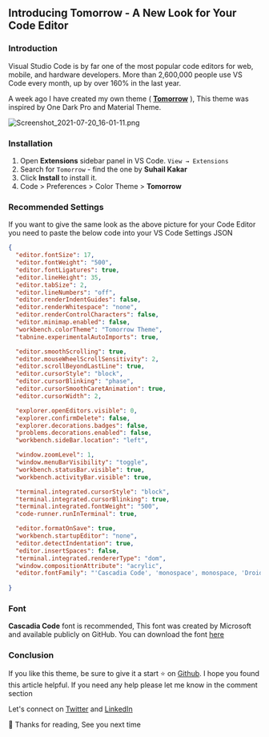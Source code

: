 ## Introducing Tomorrow - A New Look for Your Code Editor


### Introduction 
Visual Studio Code is by far one of the most popular code editors for web, mobile, and hardware developers. More than 2,600,000 people use VS Code every month, up by over 160% in the last year. 

A week ago I have created my own theme ( [ **Tomorrow**](https://marketplace.visualstudio.com/items?itemName=suhailkakar.tomorrow)  ), This theme was inspired by One Dark Pro and Material Theme. 

![Screenshot_2021-07-20_16-01-11.png](https://cdn.hashnode.com/res/hashnode/image/upload/v1627628589779/0kjhAU7RI.png)


### Installation 

1.  Open  **Extensions** sidebar panel in VS Code.  `View → Extensions`
2.  Search for  `Tomorrow`  - find the one by  **Suhail Kakar**
3.  Click  **Install**  to install it.
4.  Code > Preferences > Color Theme >  **Tomorrow**

### Recommended Settings

If you want to give the same look as the above picture for your Code Editor you need to paste the below code into your VS Code Settings JSON


```json
{
  "editor.fontSize": 17,
  "editor.fontWeight": "500",
  "editor.fontLigatures": true,
  "editor.lineHeight": 35,
  "editor.tabSize": 2,
  "editor.lineNumbers": "off",
  "editor.renderIndentGuides": false,
  "editor.renderWhitespace": "none",
  "editor.renderControlCharacters": false,
  "editor.minimap.enabled": false,
  "workbench.colorTheme": "Tomorrow Theme",
  "tabnine.experimentalAutoImports": true,

  "editor.smoothScrolling": true,
  "editor.mouseWheelScrollSensitivity": 2,
  "editor.scrollBeyondLastLine": true,
  "editor.cursorStyle": "block",
  "editor.cursorBlinking": "phase",
  "editor.cursorSmoothCaretAnimation": true,
  "editor.cursorWidth": 2,

  "explorer.openEditors.visible": 0,
  "explorer.confirmDelete": false,
  "explorer.decorations.badges": false,
  "problems.decorations.enabled": false,
  "workbench.sideBar.location": "left",

  "window.zoomLevel": 1,
  "window.menuBarVisibility": "toggle",
  "workbench.statusBar.visible": true,
  "workbench.activityBar.visible": true,

  "terminal.integrated.cursorStyle": "block",
  "terminal.integrated.cursorBlinking": true,
  "terminal.integrated.fontWeight": "500",
  "code-runner.runInTerminal": true,

  "editor.formatOnSave": true,
  "workbench.startupEditor": "none",
  "editor.detectIndentation": true,
  "editor.insertSpaces": false,
  "terminal.integrated.rendererType": "dom",
  "window.compositionAttribute": "acrylic",
  "editor.fontFamily": "'Cascadia Code', 'monospace', monospace, 'Droid Sans Fallback'",
  
}
```

### Font

**Cascadia Code** font is recommended, This font was created by Microsoft and available publicly on GitHub. You can download the font  [here](https://github.com/microsoft/cascadia-code/releases) 

### Conclusion 

If you like this theme, be sure to give it a start ⭐ on  [Github](https://github.com/suhailkakar/Tomorrow-Theme). I hope you found this article helpful. If you need any help please let me know in the comment section

Let's connect on  [Twitter](https://twitter.com/suhailkakar)  and  [LinkedIn](https://www.linkedin.com/in/suhailkakar/)  

👋 Thanks for reading, See you next time


